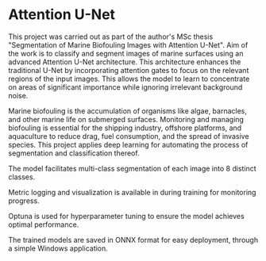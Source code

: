 # Attention U-Net
This project was carried out as part of the author's MSc thesis "Segmentation of Marine Biofouling Images with Attention U-Net". Aim of the work is to classify and segment images of marine surfaces using an advanced Attention U-Net architecture. This architecture enhances the traditional U-Net by incorporating attention gates to focus on the relevant regions of the input images. This allows the model to learn to concentrate on areas of significant importance while ignoring irrelevant background noise.

Marine biofouling is the accumulation of organisms like algae, barnacles, and other marine life on submerged surfaces. Monitoring and managing biofouling is essential for the shipping industry, offshore platforms, and aquaculture to reduce drag, fuel consumption, and the spread of invasive species. This project applies deep learning for automating the process of segmentation and classification thereof.

The model facilitates multi-class segmentation of each image into 8 distinct classes.

Metric logging and visualization is available in during training for monitoring progress.

Optuna is used for hyperparameter tuning to ensure the model achieves optimal performance.

The trained models are saved in ONNX format for easy deployment, through a simple Windows application.
